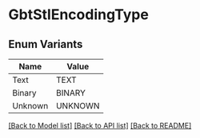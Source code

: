 # GbtStlEncodingType

## Enum Variants

| Name | Value |
|---- | -----|
| Text | TEXT |
| Binary | BINARY |
| Unknown | UNKNOWN |


[[Back to Model list]](../README.md#documentation-for-models) [[Back to API list]](../README.md#documentation-for-api-endpoints) [[Back to README]](../README.md)


